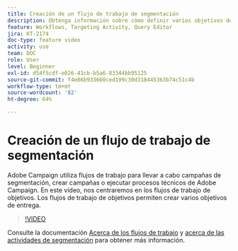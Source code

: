 ```yaml
---
title: Creación de un flujo de trabajo de segmentación
description: Obtenga información sobre cómo definir varios objetivos de entrega mediante flujos de trabajo de segmentación.
feature: Workflows, Targeting Activity, Query Editor
jira: KT-2174
doc-type: feature video
activity: use
team: DOC
role: User
level: Beginner
exl-id: d54f5cdf-e026-41cb-b5a6-83344bb95125
source-git-commit: f4e86b933660ced199c30d318445363b74c51c4b
workflow-type: tm+mt
source-wordcount: '82'
ht-degree: 64%

---
```


# Creación de un flujo de trabajo de segmentación

Adobe Campaign utiliza flujos de trabajo para llevar a cabo campañas de segmentación, crear campañas o ejecutar procesos técnicos de Adobe Campaign. En este vídeo, nos centraremos en los flujos de trabajo de objetivos. Los flujos de trabajo de objetivos permiten crear varios objetivos de entrega.

>[!VIDEO](https://video.tv.adobe.com/v/25605?quality=12&learn=on)

Consulte la documentación [Acerca de los flujos de trabajo](https://experienceleague.adobe.com/docs/campaign-classic/using/automating-with-workflows/introduction/about-workflows.html?lang=es)
y [acerca de las actividades de segmentación](https://experienceleague.adobe.com/docs/campaign-classic/using/automating-with-workflows/targeting-activities/about-targeting-activities.html) para obtener más información.
